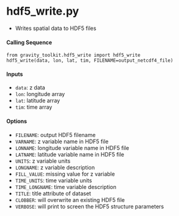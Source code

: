 hdf5_write.py
=============

 - Writes spatial data to HDF5 files    

#### Calling Sequence
```
from gravity_toolkit.hdf5_write import hdf5_write
hdf5_write(data, lon, lat, tim, FILENAME=output_netcdf4_file)
```

#### Inputs
 - `data`: z data
 - `lon`: longitude array
 - `lat`: latitude array
 - `tim`: time array

#### Options
 - `FILENAME`: output HDF5 filename
 - `VARNAME`: z variable name in HDF5 file
 - `LONNAME`: longitude variable name in HDF5 file
 - `LATNAME`: latitude variable name in HDF5 file
 - `UNITS`: z variable units
 - `LONGNAME`: z variable description
 - `FILL_VALUE`: missing value for z variable
 - `TIME_UNITS`: time variable units
 - `TIME_LONGNAME`: time variable description
 - `TITLE`: title attribute of dataset
 - `CLOBBER`: will overwrite an existing HDF5 file
 - `VERBOSE`: will print to screen the HDF5 structure parameters

